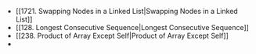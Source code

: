 - [[1721. Swapping Nodes in a Linked List|Swapping Nodes in a Linked List]]
- [[128. Longest Consecutive Sequence|Longest Consecutive Sequence]]
- [[238. Product of Array Except Self|Product of Array Except Self]]
- 